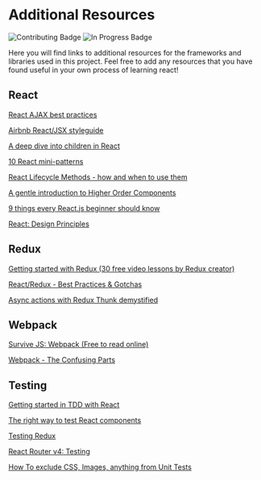 # Additional Resources

![Contributing Badge][contributing-badge] ![In Progress Badge][in-progress-badge]

Here you will find links to additional resources for the frameworks and libraries used in this project. Feel free to add any resources that you have found useful in your own process of learning react!

## React

[React AJAX best practices](http://andrewhfarmer.com/react-ajax-best-practices/)

[Airbnb React/JSX styleguide](https://github.com/airbnb/javascript/blob/master/react/README.md)

[A deep dive into children in React](https://mxstbr.blog/2017/02/react-children-deepdive/)

[10 React mini-patterns](https://hackernoon.com/10-react-mini-patterns-c1da92f068c5)

[React Lifecycle Methods - how and when to use them](https://engineering.musefind.com/react-lifecycle-methods-how-and-when-to-use-them-2111a1b692b1)

[A gentle introduction to Higher Order Components](https://www.robinwieruch.de/gentle-introduction-higher-order-components/)

[9 things every React.js beginner should know](https://camjackson.net/post/9-things-every-reactjs-beginner-should-know)

[React: Design Principles](https://facebook.github.io/react/contributing/design-principles.html)

## Redux

[Getting started with Redux (30 free video lessons by Redux creator)](https://egghead.io/courses/getting-started-with-redux)

[React/Redux - Best Practices & Gotchas](https://getstream.io/blog/react-redux-best-practices-gotchas/?fthr=redditreact)

[Async actions with Redux Thunk demystified](http://blog.jakoblind.no/2017/04/25/async-actions-with-redux-thunk-demystified/)

## Webpack

[Survive JS: Webpack (Free to read online)](https://survivejs.com/webpack/foreword/)

[Webpack - The Confusing Parts](https://medium.com/@rajaraodv/webpack-the-confusing-parts-58712f8fcad9)

## Testing

[Getting started in TDD with React](https://daveceddia.com/getting-started-with-tdd-in-react/)

[The right way to test React components](https://medium.freecodecamp.com/the-right-way-to-test-react-components-548a4736ab22)

[Testing Redux](http://redux.js.org/docs/recipes/WritingTests.html)

[React Router v4: Testing](https://reacttraining.com/react-router/web/guides/testing)

[How To exclude CSS, Images, anything from Unit Tests](https://diessi.ca/blog/how-to-exclude-css-images-anything-from-unit-tests/)

[contributing-badge]: https://img.shields.io/badge/contributions-welcome!-4BADFF.svg
[coming-soon-badge]: https://img.shields.io/badge/coming-soon!-FF6262.svg
[in-progress-badge]: https://img.shields.io/badge/in-progress-EDE128.svg
[under-review-badge]: https://img.shields.io/badge/under-review-C486FF.svg
